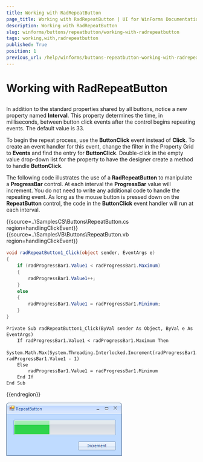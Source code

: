 ```yaml
---
title: Working with RadRepeatButton
page_title: Working with RadRepeatButton | UI for WinForms Documentation
description: Working with RadRepeatButton
slug: winforms/buttons/repeatbutton/working-with-radrepeatbutton
tags: working,with,radrepeatbutton
published: True
position: 1
previous_url: /help/winforms/buttons-repeatbutton-working-with-radrepeatbutton.html
---
```


# Working with RadRepeatButton



## 

In addition to the standard properties shared by all buttons, notice a new property named __Interval__. This property determines the time, in milliseconds, between button click events after the control begins repeating events. The default value is 33.

To begin the repeat process, use the __ButtonClick__ event instead of __Click__. To create an event handler for this event, change the filter in the Property Grid to __Events__ and find the entry for __ButtonClick__. Double-click in the empty value drop-down list for the property to have the designer create a method to handle __ButtonClick__.

The following code illustrates the use of a __RadRepeatButton__ to manipulate a __ProgressBar__ control. At each interval the __ProgressBar__ value will increment. You do not need to write any additional code to handle the repeating event. As long as the mouse button is pressed down on the __RepeatButton__ control, the code in the __ButtonClick__ event handler will run at each interval. 



{{source=..\SamplesCS\Buttons\RepeatButton.cs region=handlingClickEvent}} 
{{source=..\SamplesVB\Buttons\RepeatButton.vb region=handlingClickEvent}} 

````C#
void radRepeatButton1_Click(object sender, EventArgs e)
{
    if (radProgressBar1.Value1 < radProgressBar1.Maximum)
    {
        radProgressBar1.Value1++;
    }
    else
    {
        radProgressBar1.Value1 = radProgressBar1.Minimum;
    }
}

````
````VB.NET
Private Sub radRepeatButton1_Click(ByVal sender As Object, ByVal e As EventArgs)
    If radProgressBar1.Value1 < radProgressBar1.Maximum Then
        System.Math.Max(System.Threading.Interlocked.Increment(radProgressBar1.Value1), radProgressBar1.Value1 - 1)
    Else
        radProgressBar1.Value1 = radProgressBar1.Minimum
    End If
End Sub

````

{{endregion}} 


![buttons-repeatbutton-working-with-radrepeatbutton 001](images/buttons-repeatbutton-working-with-radrepeatbutton001.png)
